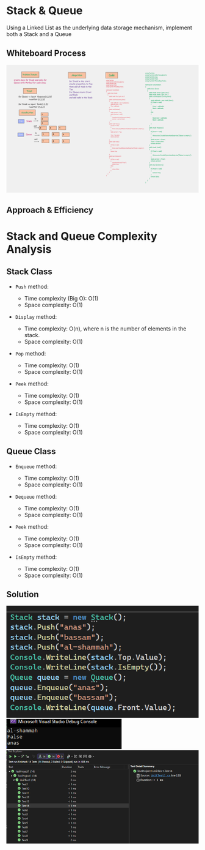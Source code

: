 # Stack & Queue
Using a Linked List as the underlying data storage mechanism, implement both a Stack and a Queue

## Whiteboard Process
![](CC9.png)

## Approach & Efficiency
# Stack and Queue Complexity Analysis

## Stack Class

- `Push` method:
  - Time complexity (Big O): O(1)
  - Space complexity: O(1)

- `Display` method:
  - Time complexity: O(n), where n is the number of elements in the stack.
  - Space complexity: O(1)

- `Pop` method:
  - Time complexity: O(1)
  - Space complexity: O(1)

- `Peek` method:
  - Time complexity: O(1)
  - Space complexity: O(1)

- `IsEmpty` method:
  - Time complexity: O(1)
  - Space complexity: O(1)

## Queue Class

- `Enqueue` method:
  - Time complexity: O(1)
  - Space complexity: O(1)

- `Dequeue` method:
  - Time complexity: O(1)
  - Space complexity: O(1)

- `Peek` method:
  - Time complexity: O(1)
  - Space complexity: O(1)

- `IsEmpty` method:
  - Time complexity: O(1)
  - Space complexity: O(1)


## Solution
![](1.png)
![](2.png)
![](test.png)